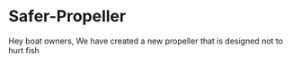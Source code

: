 # Safer-Propeller
Hey boat owners, We have created a new propeller that is designed not to hurt fish
